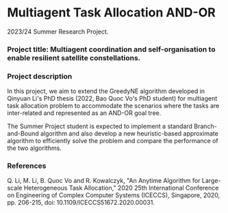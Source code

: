 # Multiagent Task Allocation AND-OR

2023/24 Summer Research Project. 

### Project title: Multiagent coordination and self-organisation to enable resilient satellite constellations.

### Project description

In this project, we aim to extend the GreedyNE algorithm developed in Qinyuan Li's PhD thesis (2022, Bao Quoc Vo's PhD student) for multiagent task allocation problem to accommodate the scenarios where the tasks are inter-related and represented as an AND-OR goal tree. 

The Summer Project student is expected to implement a standard Branch-and-Bound algorithm and also develop a new heuristic-based approximate algorithm to efficiently solve the problem and compare the performance of the two algorithms.

### References

Q. Li, M. Li, B. Quoc Vo and R. Kowalczyk, "An Anytime Algorithm for Large-scale Heterogeneous Task Allocation," 2020 25th International Conference on Engineering of Complex Computer Systems (ICECCS), Singapore, 2020, pp. 206-215, doi: 10.1109/ICECCS51672.2020.00031.
